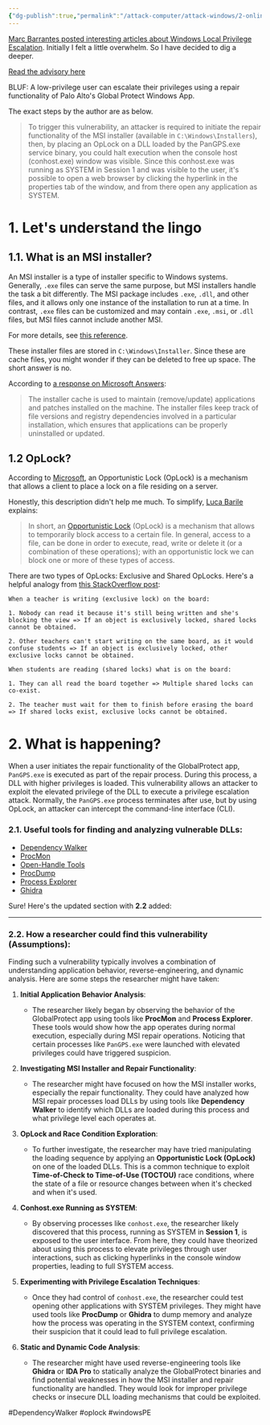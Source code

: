 ```yaml
---
{"dg-publish":true,"permalink":"/attack-computer/attack-windows/2-online-article-deep-dive/cve-2024-9473/","noteIcon":"","created":"2025-04-15T14:11:19.622-04:00"}
---
```























[Marc Barrantes posted interesting articles about Windows Local Privilege Escalation](https://www.linkedin.com/posts/marc-barrantes-847027253_a-couple-of-months-back-i-discovered-a-local-activity-7251526519330586625-tfBK?utm_source=share&utm_medium=member_desktop).  Initially I felt a little overwhelm. So I have decided to dig a  deeper. 

[Read the advisory here](https://security.paloaltonetworks.com/CVE-2024-9473)

BLUF: A low-privilege user can escalate their privileges using a repair functionality of  Palo Alto's Global Protect Windows App. 

The exact steps by the author are as below.
>To trigger this vulnerability, an attacker is required to initiate the repair functionality of the MSI installer (available in `C:\Windows\Installers`), then, by placing an OpLock on a DLL loaded by the PanGPS.exe service binary, you could halt execution when the console host (conhost.exe) window was visible. Since this conhost.exe was running as SYSTEM in Session 1 and was visible to the user, it's possible to open a web browser by clicking the hyperlink in the properties tab of the window, and from there open any application as SYSTEM.

# 1. Let's understand the lingo

## 1.1. What is an MSI installer?
An MSI installer is a type of installer specific to Windows systems. Generally, `.exe` files can serve the same purpose, but MSI installers handle the task a bit differently. The MSI package includes `.exe`, `.dll`, and other files, and it allows only one instance of the installation to run at a time. In contrast, `.exe` files can be customized and may contain `.exe`, `.msi`, or `.dll` files, but MSI files cannot include another MSI.

For more details, see [this reference](https://www.pdq.com/blog/msi-vs-exe-the-battle-of-the-installers/).

These installer files are stored in `C:\Windows\Installer`. Since these are cache files, you might wonder if they can be deleted to free up space. The short answer is no.

According to [a response on Microsoft Answers](https://answers.microsoft.com/en-us/windows/forum/all/cleaning-the-windowsinstaller-folder/1942aa06-b2e2-40e1-b791-cd85ae64b3aa):
> The installer cache is used to maintain (remove/update) applications and patches installed on the machine. The installer files keep track of file versions and registry dependencies involved in a particular installation, which ensures that applications can be properly uninstalled or updated.
> 
## 1.2 OpLock?

According to [Microsoft](https://learn.microsoft.com/en-us/windows/win32/fileio/opportunistic-locks), an Opportunistic Lock (OpLock) is a mechanism that allows a client to place a lock on a file residing on a server.

Honestly, this description didn't help me much. To simplify, [Luca Barile](https://lucabarile.github.io/Blog/toctou/index.html) explains:

>In short, an [Opportunistic Lock](https://docs.microsoft.com/en-us/windows/win32/fileio/opportunistic-locks) (OpLock) is a mechanism that allows to temporarily block access to a certain file. In general, access to a file, can be done in order to execute, read, write or delete it (or a combination of these operations); with an opportunistic lock we can block one or more of these types of access.

There are two types of OpLocks: Exclusive and Shared OpLocks. Here's a helpful analogy from [this StackOverflow post](https://stackoverflow.com/questions/11837428/whats-the-difference-between-an-exclusive-lock-and-a-shared-lock):


```
When a teacher is writing (exclusive lock) on the board:

1. Nobody can read it because it's still being written and she's blocking the view => If an object is exclusively locked, shared locks cannot be obtained.
    
2. Other teachers can't start writing on the same board, as it would confuse students => If an object is exclusively locked, other exclusive locks cannot be obtained.

When students are reading (shared locks) what is on the board:

1. They can all read the board together => Multiple shared locks can co-exist.
    
2. The teacher must wait for them to finish before erasing the board => If shared locks exist, exclusive locks cannot be obtained.
```


# 2. What is happening?
When a user initiates the repair functionality of the GlobalProtect app, `PanGPS.exe` is executed as part of the repair process. During this process, a DLL with higher privileges is loaded. This vulnerability allows an attacker to exploit the elevated privilege of the DLL to execute a privilege escalation attack. Normally, the `PanGPS.exe` process terminates after use, but by using OpLock, an attacker can intercept the command-line interface (CLI).

### 2.1. Useful tools for finding and analyzing vulnerable DLLs:
- [Dependency Walker](https://www.dependencywalker.com/)
- [ProcMon](https://learn.microsoft.com/en-us/sysinternals/downloads/procmon)
- [Open-Handle Tools](https://learn.microsoft.com/en-us/sysinternals/downloads/handle)
- [ProcDump](https://learn.microsoft.com/en-us/sysinternals/downloads/procdump)
- [Process Explorer](https://learn.microsoft.com/en-us/sysinternals/downloads/process-explorer)
- [Ghidra](https://ghidra-sre.org/)

Sure! Here's the updated section with **2.2** added:

---

### 2.2. How a researcher could find this vulnerability (Assumptions):
Finding such a vulnerability typically involves a combination of understanding application behavior, reverse-engineering, and dynamic analysis. Here are some steps the researcher might have taken:

1. **Initial Application Behavior Analysis**:
   - The researcher likely began by observing the behavior of the GlobalProtect app using tools like **ProcMon** and **Process Explorer**. These tools would show how the app operates during normal execution, especially during MSI repair operations. Noticing that certain processes like `PanGPS.exe` were launched with elevated privileges could have triggered suspicion.

2. **Investigating MSI Installer and Repair Functionality**:
   - The researcher might have focused on how the MSI installer works, especially the repair functionality. They could have analyzed how MSI repair processes load DLLs by using tools like **Dependency Walker** to identify which DLLs are loaded during this process and what privilege level each operates at.

3. **OpLock and Race Condition Exploration**:
   - To further investigate, the researcher may have tried manipulating the loading sequence by applying an **Opportunistic Lock (OpLock)** on one of the loaded DLLs. This is a common technique to exploit **Time-of-Check to Time-of-Use (TOCTOU)** race conditions, where the state of a file or resource changes between when it's checked and when it's used.

4. **Conhost.exe Running as SYSTEM**:
   - By observing processes like `conhost.exe`, the researcher likely discovered that this process, running as SYSTEM in **Session 1**, is exposed to the user interface. From here, they could have theorized about using this process to elevate privileges through user interactions, such as clicking hyperlinks in the console window properties, leading to full SYSTEM access.

5. **Experimenting with Privilege Escalation Techniques**:
   - Once they had control of `conhost.exe`, the researcher could test opening other applications with SYSTEM privileges. They might have used tools like **ProcDump** or **Ghidra** to dump memory and analyze how the process was operating in the SYSTEM context, confirming their suspicion that it could lead to full privilege escalation.

6. **Static and Dynamic Code Analysis**:
   - The researcher might have used reverse-engineering tools like **Ghidra** or **IDA Pro** to statically analyze the GlobalProtect binaries and find potential weaknesses in how the MSI installer and repair functionality are handled. They would look for improper privilege checks or insecure DLL loading mechanisms that could be exploited.




#DependencyWalker #oplock #windowsPE 

